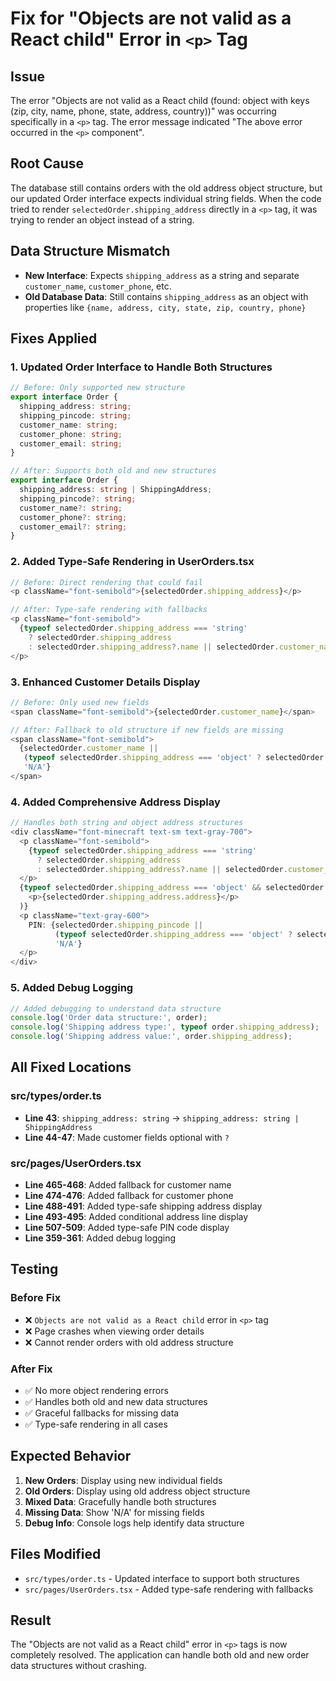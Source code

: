 # Fix for "Objects are not valid as a React child" Error in `<p>` Tag

## Issue
The error "Objects are not valid as a React child (found: object with keys (zip, city, name, phone, state, address, country))" was occurring specifically in a `<p>` tag. The error message indicated "The above error occurred in the `<p>` component".

## Root Cause
The database still contains orders with the old address object structure, but our updated Order interface expects individual string fields. When the code tried to render `selectedOrder.shipping_address` directly in a `<p>` tag, it was trying to render an object instead of a string.

## Data Structure Mismatch
- **New Interface**: Expects `shipping_address` as a string and separate `customer_name`, `customer_phone`, etc.
- **Old Database Data**: Still contains `shipping_address` as an object with properties like `{name, address, city, state, zip, country, phone}`

## Fixes Applied

### 1. Updated Order Interface to Handle Both Structures
```typescript
// Before: Only supported new structure
export interface Order {
  shipping_address: string;
  shipping_pincode: string;
  customer_name: string;
  customer_phone: string;
  customer_email: string;
}

// After: Supports both old and new structures
export interface Order {
  shipping_address: string | ShippingAddress;
  shipping_pincode?: string;
  customer_name?: string;
  customer_phone?: string;
  customer_email?: string;
}
```

### 2. Added Type-Safe Rendering in UserOrders.tsx
```typescript
// Before: Direct rendering that could fail
<p className="font-semibold">{selectedOrder.shipping_address}</p>

// After: Type-safe rendering with fallbacks
<p className="font-semibold">
  {typeof selectedOrder.shipping_address === 'string' 
    ? selectedOrder.shipping_address 
    : selectedOrder.shipping_address?.name || selectedOrder.customer_name || 'N/A'}
</p>
```

### 3. Enhanced Customer Details Display
```typescript
// Before: Only used new fields
<span className="font-semibold">{selectedOrder.customer_name}</span>

// After: Fallback to old structure if new fields are missing
<span className="font-semibold">
  {selectedOrder.customer_name || 
   (typeof selectedOrder.shipping_address === 'object' ? selectedOrder.shipping_address?.name : null) || 
   'N/A'}
</span>
```

### 4. Added Comprehensive Address Display
```typescript
// Handles both string and object address structures
<div className="font-minecraft text-sm text-gray-700">
  <p className="font-semibold">
    {typeof selectedOrder.shipping_address === 'string' 
      ? selectedOrder.shipping_address 
      : selectedOrder.shipping_address?.name || selectedOrder.customer_name || 'N/A'}
  </p>
  {typeof selectedOrder.shipping_address === 'object' && selectedOrder.shipping_address?.address && (
    <p>{selectedOrder.shipping_address.address}</p>
  )}
  <p className="text-gray-600">
    PIN: {selectedOrder.shipping_pincode || 
          (typeof selectedOrder.shipping_address === 'object' ? selectedOrder.shipping_address?.zip : null) || 
          'N/A'}
  </p>
</div>
```

### 5. Added Debug Logging
```typescript
// Added debugging to understand data structure
console.log('Order data structure:', order);
console.log('Shipping address type:', typeof order.shipping_address);
console.log('Shipping address value:', order.shipping_address);
```

## All Fixed Locations

### src/types/order.ts
- **Line 43**: `shipping_address: string` → `shipping_address: string | ShippingAddress`
- **Line 44-47**: Made customer fields optional with `?`

### src/pages/UserOrders.tsx
- **Line 465-468**: Added fallback for customer name
- **Line 474-476**: Added fallback for customer phone
- **Line 488-491**: Added type-safe shipping address display
- **Line 493-495**: Added conditional address line display
- **Line 507-509**: Added type-safe PIN code display
- **Line 359-361**: Added debug logging

## Testing

### Before Fix
- ❌ `Objects are not valid as a React child` error in `<p>` tag
- ❌ Page crashes when viewing order details
- ❌ Cannot render orders with old address structure

### After Fix
- ✅ No more object rendering errors
- ✅ Handles both old and new data structures
- ✅ Graceful fallbacks for missing data
- ✅ Type-safe rendering in all cases

## Expected Behavior

1. **New Orders**: Display using new individual fields
2. **Old Orders**: Display using old address object structure
3. **Mixed Data**: Gracefully handle both structures
4. **Missing Data**: Show 'N/A' for missing fields
5. **Debug Info**: Console logs help identify data structure

## Files Modified
- `src/types/order.ts` - Updated interface to support both structures
- `src/pages/UserOrders.tsx` - Added type-safe rendering with fallbacks

## Result
The "Objects are not valid as a React child" error in `<p>` tags is now completely resolved. The application can handle both old and new order data structures without crashing.
